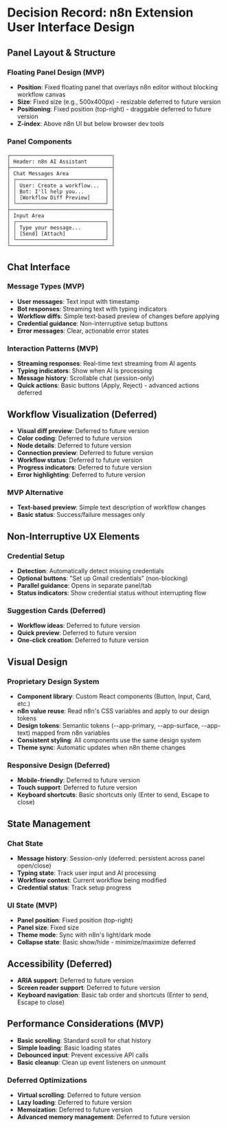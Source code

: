 # Decision Record: n8n Extension User Interface Design

## Panel Layout & Structure

### Floating Panel Design (MVP)
- **Position**: Fixed floating panel that overlays n8n editor without blocking workflow canvas
- **Size**: Fixed size (e.g., 500x400px) - resizable deferred to future version
- **Positioning**: Fixed position (top-right) - draggable deferred to future version
- **Z-index**: Above n8n UI but below browser dev tools

### Panel Components
```
┌─────────────────────────────────┐
│ Header: n8n AI Assistant        │
├─────────────────────────────────┤
│ Chat Messages Area              │
│ ┌─────────────────────────────┐ │
│ │ User: Create a workflow...  │ │
│ │ Bot: I'll help you...       │ │
│ │ [Workflow Diff Preview]     │ │
│ └─────────────────────────────┘ │
├─────────────────────────────────┤
│ Input Area                      │
│ ┌─────────────────────────────┐ │
│ │ Type your message...        │ │
│ │ [Send] [Attach]             │ │
│ └─────────────────────────────┘ │
└─────────────────────────────────┘
```

## Chat Interface

### Message Types (MVP)
- **User messages**: Text input with timestamp
- **Bot responses**: Streaming text with typing indicators
- **Workflow diffs**: Simple text-based preview of changes before applying
- **Credential guidance**: Non-interruptive setup buttons
- **Error messages**: Clear, actionable error states

### Interaction Patterns (MVP)
- **Streaming responses**: Real-time text streaming from AI agents
- **Typing indicators**: Show when AI is processing
- **Message history**: Scrollable chat (session-only)
- **Quick actions**: Basic buttons (Apply, Reject) - advanced actions deferred

## Workflow Visualization (Deferred)
- **Visual diff preview**: Deferred to future version
- **Color coding**: Deferred to future version
- **Node details**: Deferred to future version
- **Connection preview**: Deferred to future version
- **Workflow status**: Deferred to future version
- **Progress indicators**: Deferred to future version
- **Error highlighting**: Deferred to future version

### MVP Alternative
- **Text-based preview**: Simple text description of workflow changes
- **Basic status**: Success/failure messages only

## Non-Interruptive UX Elements

### Credential Setup
- **Detection**: Automatically detect missing credentials
- **Optional buttons**: "Set up Gmail credentials" (non-blocking)
- **Parallel guidance**: Opens in separate panel/tab
- **Status indicators**: Show credential status without interrupting flow

### Suggestion Cards (Deferred)
- **Workflow ideas**: Deferred to future version
- **Quick preview**: Deferred to future version
- **One-click creation**: Deferred to future version

## Visual Design

### Proprietary Design System
- **Component library**: Custom React components (Button, Input, Card, etc.)
- **n8n value reuse**: Read n8n's CSS variables and apply to our design tokens
- **Design tokens**: Semantic tokens (--app-primary, --app-surface, --app-text) mapped from n8n variables
- **Consistent styling**: All components use the same design system
- **Theme sync**: Automatic updates when n8n theme changes

### Responsive Design (Deferred)
- **Mobile-friendly**: Deferred to future version
- **Touch support**: Deferred to future version
- **Keyboard shortcuts**: Basic shortcuts only (Enter to send, Escape to close)

## State Management

### Chat State
- **Message history**: Session-only (deferred: persistent across panel open/close)
- **Typing state**: Track user input and AI processing
- **Workflow context**: Current workflow being modified
- **Credential status**: Track setup progress

### UI State (MVP)
- **Panel position**: Fixed position (top-right)
- **Panel size**: Fixed size
- **Theme mode**: Sync with n8n's light/dark mode
- **Collapse state**: Basic show/hide - minimize/maximize deferred

## Accessibility (Deferred)
- **ARIA support**: Deferred to future version
- **Screen reader support**: Deferred to future version
- **Keyboard navigation**: Basic tab order and shortcuts (Enter to send, Escape to close)

## Performance Considerations (MVP)
- **Basic scrolling**: Standard scroll for chat history
- **Simple loading**: Basic loading states
- **Debounced input**: Prevent excessive API calls
- **Basic cleanup**: Clean up event listeners on unmount

### Deferred Optimizations
- **Virtual scrolling**: Deferred to future version
- **Lazy loading**: Deferred to future version
- **Memoization**: Deferred to future version
- **Advanced memory management**: Deferred to future version
